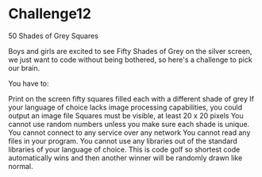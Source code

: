# Challenge12
50 Shades of Grey Squares

Boys and girls are excited to see Fifty Shades of Grey on the silver screen, we just want to code without being bothered, so here's a challenge to pick our brain.

You have to:

Print on the screen fifty squares filled each with a different shade of grey
If your language of choice lacks image processing capabilities, you could output an image file
Squares must be visible, at least 20 x 20 pixels
You cannot use random numbers unless you make sure each shade is unique.
You cannot connect to any service over any network
You cannot read any files in your program.
You cannot use any libraries out of the standard libraries of your language of choice.
This is code golf so shortest code automatically wins and then another winner will be randomly drawn like normal.
